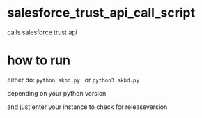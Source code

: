 # salesforce_trust_api_call_script
calls salesforce trust api
# how to run
either do:
```python skbd.py ```
or
```python3 skbd.py ```

depending on your python version

and just enter your instance to check for releaseversion

